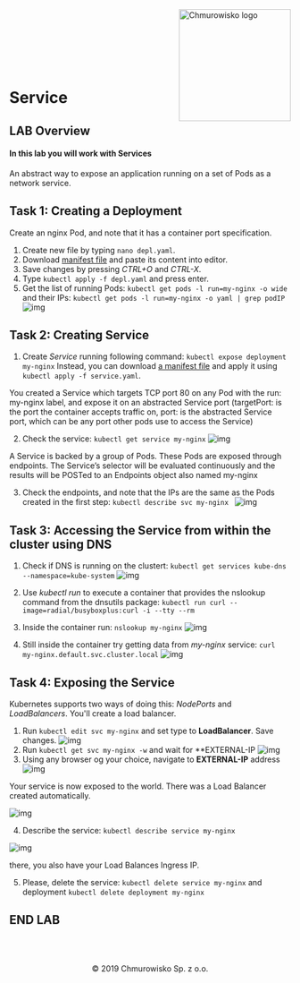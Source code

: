 <img src="../../../img/logo.png" alt="Chmurowisko logo" width="200" align="right">
<br><br>
<br><br>
<br><br>

# Service

## LAB Overview

#### In this lab you will work with Services

An abstract way to expose an application running on a set of Pods as a network service.

## Task 1: Creating a Deployment

Create an nginx Pod, and note that it has a container port specification.

1. Create new file by typing ``nano depl.yaml``.
2. Download [manifest file](./files/depl.yaml) and paste its content into editor.
3. Save changes by pressing *CTRL+O* and *CTRL-X*.
4. Type ``kubectl apply -f depl.yaml`` and press enter.
5. Get the list of running Pods:
``
kubectl get pods -l run=my-nginx -o wide
``
and their IPs:
``
kubectl get pods -l run=my-nginx -o yaml | grep podIP
``
![img](./img/s1.png)

## Task 2: Creating Service

1. Create *Service* running following command:
``
kubectl expose deployment my-nginx
``
Instead, you can download [a manifest file](./files/service.yaml) and apply it using ``kubectl apply -f service.yaml``.

You created a Service which targets TCP port 80 on any Pod with the run: my-nginx label, and expose it on an abstracted Service port (targetPort: is the port the container accepts traffic on, port: is the abstracted Service port, which can be any port other pods use to access the Service)

2. Check the service: ``kubectl get service my-nginx``
![img](./img/s2.png)

A Service is backed by a group of Pods. These Pods are exposed through endpoints. The Service’s selector will be evaluated continuously and the results will be POSTed to an Endpoints object also named my-nginx

3. Check the endpoints, and note that the IPs are the same as the Pods created in the first step: ``kubectl describe svc my-nginx ``
![img](./img/s3.png)

## Task 3: Accessing the Service from within the cluster using DNS

1. Check if DNS is running on the clustert: ``kubectl get services kube-dns --namespace=kube-system``
![img](./img/s4.png)
2. Use *kubectl run* to execute a container that provides the nslookup command from the dnsutils package:
``
kubectl run curl --image=radial/busyboxplus:curl -i --tty --rm
``
3. Inside the container run: ``nslookup my-nginx``
![img](./img/s5.png)

4. Still inside the container try getting data from *my-nginx* service:
``curl my-nginx.default.svc.cluster.local``
![img](./img/s6.png)

## Task 4: Exposing the Service

Kubernetes supports two ways of doing this: *NodePorts* and *LoadBalancers*. You'll create a load balancer.

1. Run ``kubectl edit svc my-nginx`` and set type to **LoadBalancer**. Save changes.
![img](./img/s7.png)
2. Run ``kubectl get svc my-nginx -w`` and wait for **EXTERNAL-IP
![img](./img/s8.png)
3. Using any browser og your choice, navigate to **EXTERNAL-IP** address
![img](./img/s9.png)

Your service is now exposed to the world. There was a Load Balancer created automatically.

![img](./img/s10.png)

4. Describe the service: ``kubectl describe service my-nginx``

![img](./img/s11.png)

there, you also have your Load Balances Ingress IP.

5. Please, delete the service:
``
kubectl delete service my-nginx
``
and deployment
``
kubectl delete deployment my-nginx
``


## END LAB

<br><br>

<center><p>&copy; 2019 Chmurowisko Sp. z o.o.<p></center>
